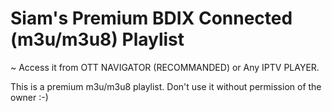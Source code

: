 # Siam's Premium BDIX Connected (m3u/m3u8) Playlist

~ Access it from OTT NAVIGATOR (RECOMMANDED) or Any IPTV PLAYER.

This is a premium m3u/m3u8 playlist. Don't use it without permission of the owner :-)
